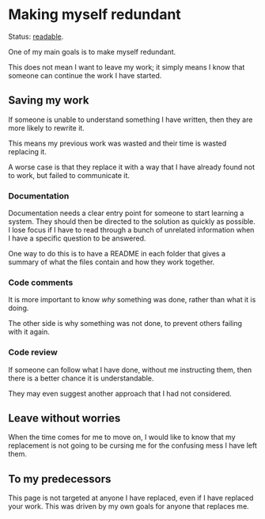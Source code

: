 # Making myself redundant

Status: [readable](../status/).

One of my main goals is to make myself redundant.

This does not mean I want to leave my work; it simply means I know that
someone can continue the work I have started.


## Saving my work

If someone is unable to understand something I have written, then they
are more likely to rewrite it.

This means my previous work was wasted and their time is wasted
replacing it.

A worse case is that they replace it with a way that I have already
found not to work, but failed to communicate it.


### Documentation

Documentation needs a clear entry point for someone to start learning a
system.
They should then be directed to the solution as quickly as possible.
I lose focus if I have to read through a bunch of unrelated information
when I have a specific question to be answered.

One way to do this is to have a README in each folder that gives a
summary of what the files contain and how they work together.


### Code comments

It is more important to know *why* something was done, rather than what
it is doing.

The other side is why something was not done, to prevent others failing
with it again.


### Code review

If someone can follow what I have done, without me instructing them,
then there is a better chance it is understandable.

They may even suggest another approach that I had not considered.


## Leave without worries

When the time comes for me to move on, I would like to know that my
replacement is not going to be cursing me for the confusing mess I have
left them.


## To my predecessors

This page is not targeted at anyone I have replaced, even if I have
replaced your work.
This was driven by my own goals for anyone that replaces me.